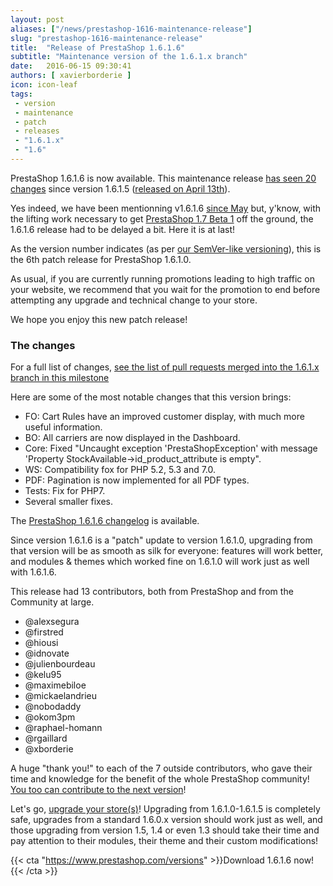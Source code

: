 ```yaml
---
layout: post
aliases: ["/news/prestashop-1616-maintenance-release"]
slug: "prestashop-1616-maintenance-release"
title:  "Release of PrestaShop 1.6.1.6"
subtitle: "Maintenance version of the 1.6.1.x branch"
date:   2016-06-15 09:30:41
authors: [ xavierborderie ]
icon: icon-leaf
tags:
 - version
 - maintenance
 - patch
 - releases
 - "1.6.1.x"
 - "1.6"
---
```


PrestaShop 1.6.1.6 is now available. This maintenance release [has seen 20 changes](https://github.com/PrestaShop/PrestaShop/pulls?q=is%3Aclosed+milestone%3A1.6.1.6) since version 1.6.1.5 ([released on April 13th](http://build.prestashop.com/news/prestashop-1615-maintenance-release/)).

Yes indeed, we have been mentionning v1.6.1.6 [since May](http://build.prestashop.com/news/core-weekly-week-19/) but, y'know, with the lifting work necessary to get [PrestaShop 1.7 Beta 1](http://build.prestashop.com/news/prestashop-1-7-beta-1-open-for-feedback/) off the ground, the 1.6.1.6 release had to be delayed a bit. Here it is at last!

As the version number indicates (as per [our SemVer-like versioning](http://build.prestashop.com/news/a-more-semantic-versioning-scheme/)), this is the 6th patch release for PrestaShop 1.6.1.0.<br/>

As usual, if you are currently running promotions leading to high traffic on your website, we recommend that you wait for the promotion to end before attempting any upgrade and technical change to your store.

We hope you enjoy this new patch release!


### The changes

For a full list of changes, [see the list of pull requests merged into the 1.6.1.x branch in this milestone](https://github.com/PrestaShop/PrestaShop/pulls?q=is%3Aclosed+milestone%3A1.6.1.6)

Here are some of the most notable changes that this version brings:

* FO: Cart Rules have an improved customer display, with much more useful information.
* BO: All carriers are now displayed in the Dashboard.
* Core: Fixed "Uncaught exception 'PrestaShopException' with message 'Property StockAvailable->id_product_attribute is empty".
* WS: Compatibility fox for PHP 5.2, 5.3 and 7.0.
* PDF: Pagination is now implemented for all PDF types.
* Tests: Fix for PHP7.
* Several smaller fixes.

The [PrestaShop 1.6.1.6 changelog](https://www.prestashop.com/en/developers-versions/changelog/1.6.1.6-stable) is available.

Since version 1.6.1.6 is a "patch" update to version 1.6.1.0, upgrading from that version will be as smooth as silk for everyone: features will work better, and modules & themes which worked fine on 1.6.1.0 will work just as well with 1.6.1.6.

This release had 13 contributors, both from PrestaShop and from the Community at large. 

* @alexsegura
* @firstred
* @hiousi
* @idnovate
* @julienbourdeau
* @kelu95
* @maximebiloe
* @mickaelandrieu
* @nobodaddy
* @okom3pm
* @raphael-homann
* @rgaillard
* @xborderie

A huge "thank you!" to each of the 7 outside contributors, who gave their time and knowledge for the benefit of the whole PrestaShop community! [You too can contribute to the next version](http://doc.prestashop.com/display/PS16/Contributing+code+to+PrestaShop)!

Let's go, [upgrade your store(s)](http://doc.prestashop.com/display/PS16/Updating+PrestaShop)! Upgrading from 1.6.1.0-1.6.1.5 is completely safe, upgrades from a standard 1.6.0.x version should work just as well, and those upgrading from version 1.5, 1.4 or even 1.3 should take their time and pay attention to their modules, their theme and their custom modifications!

{{< cta "https://www.prestashop.com/versions" >}}Download 1.6.1.6 now!{{< /cta >}}
